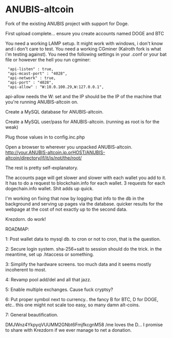 ANUBIS-altcoin
==============

Fork of the existing ANUBIS project with support for Doge.

First upload complete...  ensure you create accounts named DOGE and BTC


You need a working LAMP setup.  It might work with windows, i don't know and i don't care to test.
You need a working CGminer (Kalroth fork is what i'm testing against).
You need the following settings in your .conf or your bat file or however the hell you run cgminer:

     "api-listen" : true,
     "api-mcast-port" : "4028",
     "api-network" : true,
     "api-port" : "4028",
     "api-allow" : "W:10.0.100.29,W:127.0.0.1",

api-allow needs the W: set and the IP should be the IP of the machine that you're running ANUBIS-altcoin on.

Create a MySQL database for ANUBIS-altcoin.

Create a MySQL user/pass for ANUBIS-altcoin.  (running as root is for the weak)

Plug those values in to config.inc.php

Open a browser to wherever you unpacked ANUBIS-altcoin.  http://your.ANUBIS-altcoin.ip.orHOST/ANUBIS-altcoin/directory/if/it/is/not/the/root/

The rest is pretty self-explanatory.

The accounts page will get slower and slower with each wallet you add to it.  It has to do a request to blockchain.info for each wallet.  3 requests for each dogechain.info wallet.  Shit adds up quick.

I'm working on fixing that now by logging that info to the db in the background and serving up pages via the database.  quicker results for the webpage at the cost of not exactly up to the second data.

Krezdorn.  do work!

ROADMAP:

1: Post wallet data to mysql db.  to cron or not to cron, that is the question.

2: Secure login system.  sha-256+salt to session should do the trick.  in the meantime, set up .htaccess or something.

3: Simplify the hardware screens.  too much data and it seems mostly incoherent to most.

4: Revamp pool add/del and all that jazz.

5: Enable multiple exchanges.  Cause fuck cryptsy?

6: Put proper symbol next to currency..  the fancy B for BTC, D for DOGE, etc..  this one might not scale too easy, so many damn alt-coins.

7: General beautification.


DMJWnz4YkpyqVUUMM2GNbt6FmjfkcgnM58  /me loves the D...  I promise to share with Krezdorn if we ever manage to net a donation.
